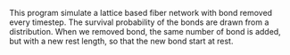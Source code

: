 This program simulate a lattice based fiber network with bond removed every timestep. The survival probability of the bonds are drawn from a distribution. When we removed bond, the same number of bond is added, but with a new rest length, so that the new bond start at rest.